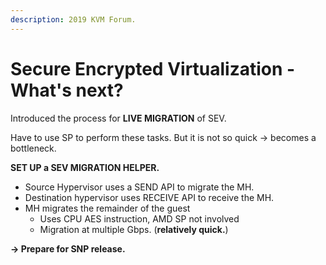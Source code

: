 ```yaml
---
description: 2019 KVM Forum.
---
```


# Secure Encrypted Virtualization - What's next?

Introduced the process for **LIVE MIGRATION** of SEV.

Have to use SP to perform these tasks. But it is not so quick -> becomes a bottleneck.

**SET UP a SEV MIGRATION HELPER.**

* Source Hypervisor uses a SEND API to migrate the MH.
* Destination hypervisor uses RECEIVE API to receive the MH.
* MH migrates the remainder of the guest
  * Uses CPU AES instruction, AMD SP not involved
  * Migration at multiple Gbps. (**relatively quick.**)

**-> Prepare for SNP release.**
